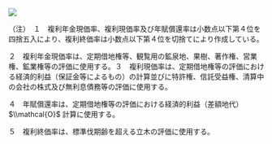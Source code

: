 ![](https://www.nta.go.jp/tmp/b21da838-0334-42ca-8fe9-d84741433150/images/ed1e83090e19b818ad901777b46530d8649acf77195c360a18511129efbbb266.jpg)

（注）　１　複利年金現価率、複利現価率及び年賦償還率は小数点以下第４位を四捨五入により、複利終価率は小数点以下第４位を切捨てにより作成している。

２　複利年金現価率は、定期借地権等、観覧用の鉱泉地、果樹、著作権、営業権、鉱業権等の評価に使用する。３　複利現価率は、定期借地権等の評価における経済的利益（保証金等によるもの）の計算並びに特許権、信託受益権、清算中の会社の株式及び無利息債務等の評価に使用する。

４　年賦償還率は、定期借地権等の評価における経済的利益（差額地代） $\\mathcal{O}$ 計算に使用する。

５　複利終価率は、標準伐期齢を超える立木の評価に使用する。